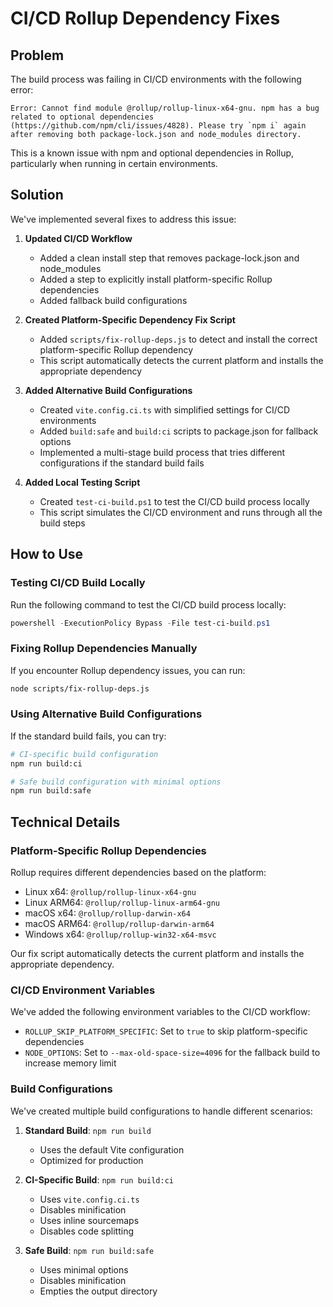 # CI/CD Rollup Dependency Fixes

## Problem

The build process was failing in CI/CD environments with the following error:

```
Error: Cannot find module @rollup/rollup-linux-x64-gnu. npm has a bug related to optional dependencies (https://github.com/npm/cli/issues/4828). Please try `npm i` again after removing both package-lock.json and node_modules directory.
```

This is a known issue with npm and optional dependencies in Rollup, particularly when running in certain environments.

## Solution

We've implemented several fixes to address this issue:

1. **Updated CI/CD Workflow**
   - Added a clean install step that removes package-lock.json and node_modules
   - Added a step to explicitly install platform-specific Rollup dependencies
   - Added fallback build configurations

2. **Created Platform-Specific Dependency Fix Script**
   - Added `scripts/fix-rollup-deps.js` to detect and install the correct platform-specific Rollup dependency
   - This script automatically detects the current platform and installs the appropriate dependency

3. **Added Alternative Build Configurations**
   - Created `vite.config.ci.ts` with simplified settings for CI/CD environments
   - Added `build:safe` and `build:ci` scripts to package.json for fallback options
   - Implemented a multi-stage build process that tries different configurations if the standard build fails

4. **Added Local Testing Script**
   - Created `test-ci-build.ps1` to test the CI/CD build process locally
   - This script simulates the CI/CD environment and runs through all the build steps

## How to Use

### Testing CI/CD Build Locally

Run the following command to test the CI/CD build process locally:

```powershell
powershell -ExecutionPolicy Bypass -File test-ci-build.ps1
```

### Fixing Rollup Dependencies Manually

If you encounter Rollup dependency issues, you can run:

```bash
node scripts/fix-rollup-deps.js
```

### Using Alternative Build Configurations

If the standard build fails, you can try:

```bash
# CI-specific build configuration
npm run build:ci

# Safe build configuration with minimal options
npm run build:safe
```

## Technical Details

### Platform-Specific Rollup Dependencies

Rollup requires different dependencies based on the platform:

- Linux x64: `@rollup/rollup-linux-x64-gnu`
- Linux ARM64: `@rollup/rollup-linux-arm64-gnu`
- macOS x64: `@rollup/rollup-darwin-x64`
- macOS ARM64: `@rollup/rollup-darwin-arm64`
- Windows x64: `@rollup/rollup-win32-x64-msvc`

Our fix script automatically detects the current platform and installs the appropriate dependency.

### CI/CD Environment Variables

We've added the following environment variables to the CI/CD workflow:

- `ROLLUP_SKIP_PLATFORM_SPECIFIC`: Set to `true` to skip platform-specific dependencies
- `NODE_OPTIONS`: Set to `--max-old-space-size=4096` for the fallback build to increase memory limit

### Build Configurations

We've created multiple build configurations to handle different scenarios:

1. **Standard Build**: `npm run build`
   - Uses the default Vite configuration
   - Optimized for production

2. **CI-Specific Build**: `npm run build:ci`
   - Uses `vite.config.ci.ts`
   - Disables minification
   - Uses inline sourcemaps
   - Disables code splitting

3. **Safe Build**: `npm run build:safe`
   - Uses minimal options
   - Disables minification
   - Empties the output directory